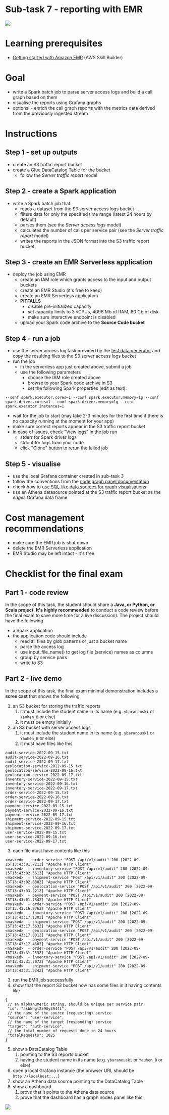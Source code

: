 # Sub-task 7 - reporting with EMR

![](../materials/diagrams/task7-focus.png)

# Learning prerequisites
* [Getting started with Amazon EMR](https://explore.skillbuilder.aws/learn/course/internal/view/elearning/8827/getting-started-with-amazon-emr) (AWS Skill Builder)

# Goal
* write a Spark batch job to parse server access logs and build a call graph based on them
* visualise the reports using Grafana graphs
* optional - enrich the call graph reports with the metrics data derived from the previously ingested stream

# Instructions

## Step 1 - set up outputs
* create an S3 traffic report bucket
* create a Glue DataCatalog Table for the bucket
    * follow the _Server traffic report_ model

## Step 2 - create a Spark application
* write a Spark batch job that
    * reads a dataset from the S3 server access logs bucket
    * filters data for only the specified time range (latest 24 hours by default)
    * parses them (see the _Server access logs_ model)
    * calculates the number of calls per service pair (see the _Server traffic report_ model)
    * writes the reports in the JSON format into the S3 traffic report bucket

## Step 3 - create an EMR Serverless application
* deploy the job using EMR
  * create an IAM role which grants access to the input and output buckets
  * create an EMR Studio (it's free to keep)
  * create an EMR Serverless application
  * **PITFALLS**
    * disable pre-initialized capacity
    * set capacity limits to 3 vCPUs, 4096 Mb of RAM, 60 Gb of disk
    * make sure interactive endpoint is disabled
  * upload your Spark code archive to the **Source Code bucket**

## Step 4 - run a job
* use the server access log task provided by the [test data generator](../materials/test-data-generator-prebuilt) and copy the resulting files to the S3 server access logs bucket
* run the job
  * in the serverless app just created above, submit a job
  * use the following parameters
    * choose the IAM role created above
    * browse to your Spark code archive in S3
    * set the following Spark properties (edit as text):
```
--conf spark.executor.cores=1 --conf spark.executor.memory=1g --conf spark.driver.cores=1 --conf spark.driver.memory=1g --conf spark.executor.instances=1
```
  * wait for the job to start (may take 2-3 minutes for the first time if there is no capacity running at the moment for your app)
  * make sure correct reports appear in the S3 traffic report bucket
  * in case of issues, check "View logs" in the job run
    * stderr for Spark driver logs
    * stdout for logs from your code
    * click "Clone" button to rerun the failed job

## Step 5 - visualise
* use the local Grafana container created in sub-task 3
* follow the conventions from the [node graph panel documentation](https://grafana.com/docs/grafana/latest/panels-visualizations/visualizations/node-graph/)
* check how to [use SQL-like data sources for graph visualisations](https://community.grafana.com/t/nodegraph-with-mysql/66338/3)
* use an Athena datasource pointed at the S3 traffic report bucket as the _edges_ Grafana data frame

# Cost management recommendations
* make sure the EMR job is shut down
* delete the EMR Serverless application
* EMR Studio may be left intact - it's free

# Checklist for the final exam

## Part 1 - code review
In the scope of this task, the student should share a **Java, or Python, or Scala project**.
**It's highly recommended** to conduct a code review before the final exam to save more time for a live discussion). The project should have the following
* a Spark application
* the application code should include
  * read all files by glob patterns or just a bucket name
  * parse the access log
  * use input_file_name() to get log file (service) names as columns
  * group by service pairs
  * write to S3

## Part 2 - live demo
In the scope of this task, the final exam minimal demonstration includes a **scree cast** that shows the following
1. an S3 bucket for storing the traffic reports
   1. it must include the student name in its name (e.g. `ybaranouski` or `Yauhen_B` or else)
   2. it must be empty initially
2. an S3 bucket with server access logs
   1. it must include the student name in its name (e.g. `ybaranouski` or `Yauhen_B` or else)
   2. it must have files like this
```
audit-service-2022-09-15.txt
audit-service-2022-09-16.txt
audit-service-2022-09-17.txt
geolocation-service-2022-09-15.txt
geolocation-service-2022-09-16.txt
geolocation-service-2022-09-17.txt
inventory-service-2022-09-15.txt
inventory-service-2022-09-16.txt
inventory-service-2022-09-17.txt
order-service-2022-09-15.txt
order-service-2022-09-16.txt
order-service-2022-09-17.txt
payment-service-2022-09-15.txt
payment-service-2022-09-16.txt
payment-service-2022-09-17.txt
shipment-service-2022-09-15.txt
shipment-service-2022-09-16.txt
shipment-service-2022-09-17.txt
user-service-2022-09-15.txt
user-service-2022-09-16.txt
user-service-2022-09-17.txt
```
   3. each file must have contents like this
```
<masked>  - order-service "POST /api/v1/audit" 200 [2022-09-15T13:43:01.721Z] "Apache HTTP Client"
<masked>  - inventory-service "POST /api/v1/audit" 200 [2022-09-15T13:43:02.561Z] "Apache HTTP Client"
<masked>  - shipment-service "POST /api/v1/audit" 200 [2022-09-15T13:43:02.888Z] "Apache HTTP Client"
<masked>  - geolocation-service "POST /api/v1/audit" 200 [2022-09-15T13:43:03.221Z] "Apache HTTP Client"
<masked>  - payment-service "POST /api/v1/audit" 200 [2022-09-15T13:43:01.734Z] "Apache HTTP Client"
<masked>  - order-service "POST /api/v1/audit" 200 [2022-09-15T13:43:16.976Z] "Apache HTTP Client"
<masked>  - inventory-service "POST /api/v1/audit" 200 [2022-09-15T13:43:17.130Z] "Apache HTTP Client"
<masked>  - shipment-service "POST /api/v1/audit" 200 [2022-09-15T13:43:17.363Z] "Apache HTTP Client"
<masked>  - geolocation-service "POST /api/v1/audit" 200 [2022-09-15T13:43:17.801Z] "Apache HTTP Client"
<masked>  - payment-service "POST /api/v1/audit" 200 [2022-09-15T13:43:17.460Z] "Apache HTTP Client"
<masked>  - order-service "POST /api/v1/audit" 200 [2022-09-15T13:43:31.255Z] "Apache HTTP Client"
<masked>  - inventory-service "POST /api/v1/audit" 200 [2022-09-15T13:43:31.707Z] "Apache HTTP Client"
<masked>  - shipment-service "POST /api/v1/audit" 200 [2022-09-15T13:43:31.524Z] "Apache HTTP Client"
```
3. run the EMR job successfully
4. show that the report S3 bucket now has some files in it having contents like
```json5
{
 // an alphanumeric string, should be unique per service pair
 "id": "asbkhgl2598y3944t",
 // the name of the source (requesting) service
 "source": "user-service",
 // the name of the target (responding) service
 "target": "auth-service",
 // the total number of requests done in 24 hours
 "totalRequests": 1025
}
```
5. show a DataCatalog Table
   1. pointing to the S3 reports bucket
   2. having the student name in its name (e.g. `ybaranouski` or `Yauhen_B` or else)
6. open a local Grafana instance (the browser URL should be `http://localhost:...`)
7. show an Athena data source pointing to the DataCatalog Table
8. show a dashboard
   1. prove that it points to the Athena data source
   2. prove that the dashboard has a graph nodes panel like this

![](../materials/diagrams/network_graph_example.png)